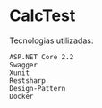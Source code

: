 # CalcTest

Tecnologias utilizadas:

    ASP.NET Core 2.2
    Swagger
    Xunit
    Restsharp
    Design-Pattern
    Docker
